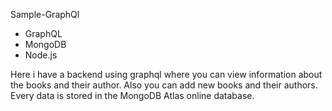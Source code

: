 Sample-GraphQl

- GraphQL
- MongoDB
- Node.js

Here i have a backend using graphql where you can view information about the books and their author. Also you can add new books and their authors. 
Every data is stored in the MongoDB Atlas online database. 
